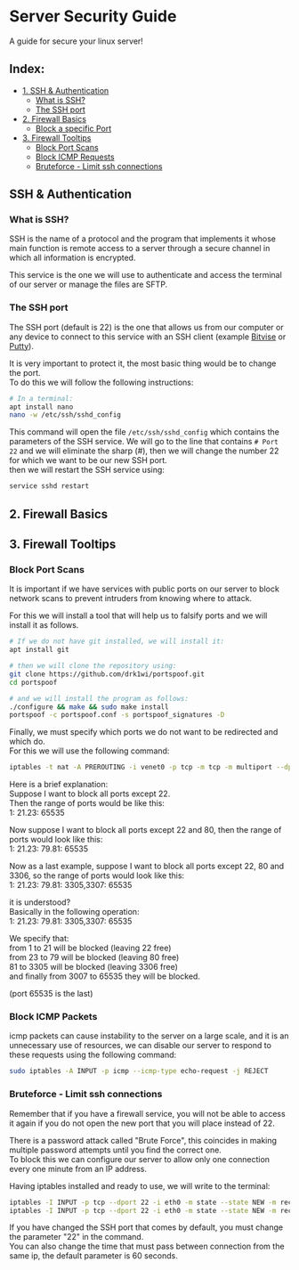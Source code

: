 # Server Security Guide
A guide for secure your linux server!

## Index:
- [1. SSH & Authentication](#ssh-&-authentication)
  - [What is SSH?](#what-is-ssh?)
  - [The SSH port](#the-ssh-port?)
- [2. Firewall Basics](#firewall-basics)
  - [Block a specific Port](#block-a-specific-port)
- [3. Firewall Tooltips](#firewall-tooltips)
  - [Block Port Scans](#block-port-scans)
  - [Block ICMP Requests](#block-icmp-requests)
  - [Bruteforce - Limit ssh connections](#Bruteforce---Limit-ssh-connections)


## SSH & Authentication
### What is SSH?
SSH is the name of a protocol and the program that implements it whose main function is remote access to a server through a secure channel in which all information is encrypted.  

This service is the one we will use to authenticate and access the terminal of our server or manage the files are SFTP.  

### The SSH port
The SSH port (default is 22) is the one that allows us from our computer or any device to connect to this service with an SSH client (example [Bitvise](https://www.bitvise.com/ssh-client-download) or [Putty](https://www.putty.org/)).

It is very important to protect it, the most basic thing would be to change the port.  
To do this we will follow the following instructions:  
```bash
# In a terminal:
apt install nano
nano -w /etc/ssh/sshd_config
```
This command will open the file `/etc/ssh/sshd_config` which contains the parameters of the SSH service. We will go to the line that contains `# Port 22` and we will eliminate the sharp (#), then we will change the number 22 for which we want to be our new SSH port.  
then we will restart the SSH service using:  
```bash
service sshd restart
``` 

## 2. Firewall Basics

## 3. Firewall Tooltips
### Block Port Scans
It is important if we have services with public ports on our server to block network scans to prevent intruders from knowing where to attack.  

For this we will install a tool that will help us to falsify ports and we will install it as follows.
```bash
# If we do not have git installed, we will install it:
apt install git

# then we will clone the repository using:
git clone https://github.com/drk1wi/portspoof.git
cd portspoof

# and we will install the program as follows:
./configure && make && sudo make install
portspoof -c portspoof.conf -s portspoof_signatures -D
```

Finally, we must specify which ports we do not want to be redirected and which do.  
For this we will use the following command:
```bash
iptables -t nat -A PREROUTING -i venet0 -p tcp -m tcp -m multiport --dports INSERT:PORT,RANGE:HERE -j REDIRECT --to-ports 4444
```

Here is a brief explanation:  
Suppose I want to block all ports except 22.  
Then the range of ports would be like this:  
1: 21.23: 65535  

Now suppose I want to block all ports except 22 and 80, then the range of ports would look like this:  
1: 21.23: 79.81: 65535  

Now as a last example, suppose I want to block all ports except 22, 80 and 3306, so the range of ports would look like this:  
1: 21.23: 79.81: 3305,3307: 65535  

it is understood?  
Basically in the following operation:  
1: 21.23: 79.81: 3305,3307: 65535  

We specify that:  
from 1 to 21 will be blocked (leaving 22 free)  
from 23 to 79 will be blocked (leaving 80 free)  
81 to 3305 will be blocked (leaving 3306 free)  
and finally from 3007 to 65535 they will be blocked.  

(port 65535 is the last)  

### Block ICMP Packets
icmp packets can cause instability to the server on a large scale, and it is an unnecessary use of resources, we can disable our server to respond to these requests using the following command:  
```bash
sudo iptables -A INPUT -p icmp --icmp-type echo-request -j REJECT
```

### Bruteforce - Limit ssh connections
Remember that if you have a firewall service, you will not be able to access it again if you do not open the new port that you will place instead of 22.  

There is a password attack called "Brute Force", this coincides in making multiple password attempts until you find the correct one.  
To block this we can configure our server to allow only one connection every one minute from an IP address. 

Having iptables installed and ready to use, we will write to the terminal:
```bash
iptables -I INPUT -p tcp --dport 22 -i eth0 -m state --state NEW -m recent --set
iptables -I INPUT -p tcp --dport 22 -i eth0 -m state --state NEW -m recent --update --seconds 60 --hitcount 2 -j DROP
```

If you have changed the SSH port that comes by default, you must change the parameter "22" in the command.  
You can also change the time that must pass between connection from the same ip, the default parameter is 60 seconds. 
